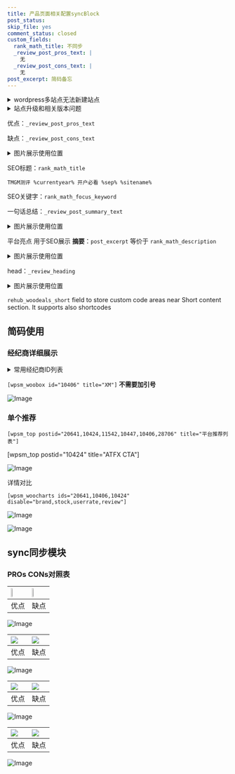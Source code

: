 ```yaml
---
title: 产品页面相关配置syncBlock
post_status: 
skip_file: yes
comment_status: closed
custom_fields:
  rank_math_title: 不同步
  _review_post_pros_text: |
    无
  _review_post_cons_text: |
    无
post_excerpt: 简码备忘
---
```

<details><summary>wordpress多站点无法新建站点</summary>

<li>和报错需要清理cookies一样的原因</li>
<li>wp-config.php里面<code>define( 'SUBDOMAIN_INSTALL', false );//子域名安装</code></li>
<li>新建子站点是用<code>define( 'SUBDOMAIN_INSTALL', true);//子域名安装</code> 完成以后，改成<code>false</code></li>
</details>

<details><summary>站点升级和相关版本问题</summary>

<p>wordpress：5.9.9
woocommerce：7.5.1
出现问题的地方：主题选项里面>><strong>Product layout >>compact style</strong></p>
<p>如何出现没有用过的字段 导致无法保存。先导出配置 然后进行修改，后面再次恢复即可。</p>
<p>出现部分字段无法显示时，需要返回默认布局后，对产品进行保存就好了。</p>
<p></p>
</details>

优点：`_review_post_pros_text`

缺点：`_review_post_cons_text`

<details><summary>图片展示使用位置</summary>

<img src="https://prod-files-secure.s3.us-west-2.amazonaws.com/39ed1227-6d7d-4570-be36-9ccd4a2c4241/f51d3d83-55d4-4bdf-9604-f37ec77ab556/Untitled.png?X-Amz-Algorithm=AWS4-HMAC-SHA256&X-Amz-Content-Sha256=UNSIGNED-PAYLOAD&X-Amz-Credential=ASIAZI2LB466X5DC76CQ%2F20250815%2Fus-west-2%2Fs3%2Faws4_request&X-Amz-Date=20250815T045524Z&X-Amz-Expires=3600&X-Amz-Security-Token=IQoJb3JpZ2luX2VjEAkaCXVzLXdlc3QtMiJGMEQCIFWyhH15W8pJpY63ho3OS0A64mdqYCyErVmVnaSCvyHFAiAFuFwkpXWk5TQN%2FrGzvgk4SaBT8IrKOZXA0YkxmeWnTir%2FAwhSEAAaDDYzNzQyMzE4MzgwNSIM%2FIKrLDlYuAuX8%2FxcKtwDmXo1W%2BEsyh1dAtsXWnLQADcX%2F%2BBCe3uwOKA%2BZKxxynUBjVF%2F0plhZvz6OahAICYYlU2a0dMi4kVCbDzeFP1D6MkyJQvnGfLGOFiD5oEEa%2FvNWdi8b%2FBypFSI04nKNQL5sVwy%2BRn2jf8GBe46%2BM9E6G3OmI8MG4xfe2Hs%2FQqNEzw4B3DiZP5PLwQh7MJuD6Gz6QQfOWs68m9FKeV5CY62fb7dQwTQ%2BYDYABAB9Nb%2BZJwoGrLT5ROdRhZjgkR5XqhbsNWjqLzD8CVIIgK9j2dyJAb2temKBkRs0cx5D15VyWcPJvif0BaLUSSQd3r%2BP3kQuHsBch74J4gHfcabokX5TEKSs2mMNtUF6zIcH%2B3olvfvLg%2F2%2Fi6jTcIcqgdjELeuMpDVENrnwpJxL%2FLlwSiufFiVG2oeIM3zvqO1MVdrI9ocPFLXZdY5WZXJo3LmY0Wk%2BzeVyeoQm%2FaaifigDOL3nGJ0mWVy%2BmBYodUYaGBffjOQpl6W6urCUvXCQxHthzQKKLvRNEfosAqlU4uA7kz8w8TFMyXKLnuYLQKDjyAnps1sY4kCzl7v6MZ%2FROpxMnt4%2FUBEIIBah748SuGC4NFAyeEXm3IbQ0R0qLhyrBICeOBC8PMFtWJ6Bn6HsrMwpof6xAY6pgHufp7Blv27qVgA2N%2F%2BB42jpThGoLjekXXwlpd2xyhoR%2BxFOf%2BMEC4YssxjX2reV%2FsTLkPqiXCLtzmi5XSNCb9LfYAHbz1Gr%2BubKmiCWSRthXWeNSgDc3Aj16lFAAaWeGvX3aPZW2OAoTMsWsmS4g61EA4w48NefXZLY1yHry3YXKRlkaAGpG7gNCAoXrNGN3L3QX2Zz%2BFFPq%2BaVfIz3SVldFQZRrbB&X-Amz-Signature=f798ca67d5e46d29e31c2a053d139758fdc7fd8a9fbb7886e91ca790a8b1ffdc&X-Amz-SignedHeaders=host&x-amz-checksum-mode=ENABLED&x-id=GetObject" alt="Image">
</details>

SEO标题：`rank_math_title`

`TMGM测评 %currentyear% 开户必看 %sep% %sitename%`

SEO关键字：`rank_math_focus_keyword`

一句话总结：`_review_post_summary_text`

<details><summary>图片展示使用位置</summary>

<img src="https://prod-files-secure.s3.us-west-2.amazonaws.com/39ed1227-6d7d-4570-be36-9ccd4a2c4241/4b96a922-296c-4f4e-8630-d1c870cbce01/Untitled.png?X-Amz-Algorithm=AWS4-HMAC-SHA256&X-Amz-Content-Sha256=UNSIGNED-PAYLOAD&X-Amz-Credential=ASIAZI2LB46646WSRY46%2F20250815%2Fus-west-2%2Fs3%2Faws4_request&X-Amz-Date=20250815T045524Z&X-Amz-Expires=3600&X-Amz-Security-Token=IQoJb3JpZ2luX2VjEAkaCXVzLXdlc3QtMiJHMEUCIQD7gLTzkxskfhSRg3wQZ7ah7mbYrAmEKi1%2BOwaG%2FRjKXAIgdbpEzOs6eLvAcTxuZ4NuIc%2FZLcE2r6HOhRnmM0tKDZUq%2FwMIUhAAGgw2Mzc0MjMxODM4MDUiDKong%2F4HeR6KWIPkVircA2N%2BJRk9SOFfGfOUzNcBZTP5JTQqscDVznkINYiVCL2mVHM2%2BDJYNb4fcieLMlBCmtuZ0NXAjtCtYABmClcLN7sOPg1D9f9318k%2FfT%2BhBuaNDTdQ2NEm8cYEIOf6yZPaotXpilS5hXaaT5z87i16DqLKclBLAfIpA7%2BK7XKQfJ683GrI0ZoX9it6HmIIE5H71xyC42TvLPrbREYtaKtohSPxB4QG478yun3t6C%2Bg9IwgFkTslVxNYH8iPdIMTZ%2BbrjHZKPI5RYQCXNsjO8pvUakjQd%2FS0caBVR4s7M5IlI%2BEHqGt7v2gNLYzBxKejKAHWls65cbNfqPdRG7lpqu6oor%2Fzt%2BmTcCmLoXd2PXYxngQ75Cyxa12R0oT96pF3a8iSWAShQotnlR2l5VB2XF1z9km%2FaLR0lRbfFj3borGkpwtl9EOqeNJpF0TpQOj4n0lbfDGax%2BX5gNBu9qPBDFGksytLg8gc2zApoq2opxkJlnOoMvaS7h8CQvtYDbZURxgquspanBDWfD9MaeShALrNHn7F%2BATzTJhH46Mu0qfhSOdraJ9mykxWNV%2FJtxxdEV4Q7UZxTdUQAK4ev572HrTy8BMuiHvI8VP42a2kfXMBaTp0lmjsEoB0cSdCjNLMLuH%2BsQGOqUBWPJcwd2CpJaaELxqfYFzNm2AoObkSxTmF4C%2BuUzbNGjKHMu5q9qpkcaat9PTaFWdplx%2FNju2u4tJY6mKO22wL4uyB9I2zJimcvamP6JKjlW6fSUVwQrkvq7HAZEvcPALZId7wH%2BJwSG0JOXA8vlDuKtgFpKQ8%2FK9H8962935BrijWQhL%2Fb5c6pnzv5KscuNl79KeGfP19XWXl5nkwp%2Bn3IT3c4xp&X-Amz-Signature=35f88cd6b559e42ec49e64e34086bc5c377f3f6370278abc51b9f0a2d8e87eca&X-Amz-SignedHeaders=host&x-amz-checksum-mode=ENABLED&x-id=GetObject" alt="Image">
</details>

平台亮点 用于SEO展示 **摘要**：`post_excerpt`  等价于 `rank_math_description`

<details><summary>图片展示使用位置</summary>

<img src="https://prod-files-secure.s3.us-west-2.amazonaws.com/39ed1227-6d7d-4570-be36-9ccd4a2c4241/1ee11f63-b60a-4dfe-a7a7-d58ff23b5d88/Untitled.png?X-Amz-Algorithm=AWS4-HMAC-SHA256&X-Amz-Content-Sha256=UNSIGNED-PAYLOAD&X-Amz-Credential=ASIAZI2LB4662G45T26E%2F20250815%2Fus-west-2%2Fs3%2Faws4_request&X-Amz-Date=20250815T045525Z&X-Amz-Expires=3600&X-Amz-Security-Token=IQoJb3JpZ2luX2VjEAkaCXVzLXdlc3QtMiJGMEQCICLYC8QQ5eWjICWEGhynqh6vSnVulruaaiQuFYLdIgEpAiBn9Uz4AvMcum%2F6vO8JaGBA%2Bc7hZ5ue9kq2aLm2iOA3PCr%2FAwhSEAAaDDYzNzQyMzE4MzgwNSIMbk4c5T3TRsWAWpS9KtwDHqgGrElnahGkUlRQW1mfR6ElqviS4AqMxUZ3TRr2lOPyQD9Y%2BjuDL4W%2FRmmmCSOMBbgOlfGNEepeB8izXalMUaulmpa4z1UMgBUGgpTK77uivQI3LcW205%2B4gQFH4GwQTce6S2RSqFBga9GT5D2fjhl7TUbNX%2BP07FXQOczu0k4ZOjIHz7JgjrmVigYiBA1ohHF1%2B%2BNPuAvKK3OFJpde1MXDf%2FIUttbNOrTTEJgIz06SyY0GCU7yjH%2BvTD5%2BFXgkTQi%2BijlCPkwuqJS0NM9tpZvMRdN6ZABcDXgLD15eX0LUS9AvX%2BrQN3jgDAPFt%2FrTVqc8lcbn%2BfvxYI16KGznUJg%2BgcOYx%2FLiJwHAy8OgN5iCQUIi4k3b5IKiZQAtBGg2yyAbOQBALwRuwQRJYrHufhoZxzfrupbWIfqH4KcOwac9BrUrKkOQcMpCcHVZO7W1oIjslIdwCoqVm28f1jNCOy1KTopMUFjx50tg3B7ub5IvmXF2KC5VRk00mTXW9c08eG0H9FhThrnGopTmsqSKb%2BXeaZt1OBZc%2BX3mr5w9LGRbYGZJ4h%2B4aPULUYRsHl9d0Cw4WYOyBS89gFbp97kXhRQdlwns7PwZWMqo14ox9f%2Fp46FDJz1MhB2eYu4ww4f6xAY6pgE5In5a%2FV2nO60BN3xkhTLjfehKl8J5aFpug2qJRR6zo5fy6hrdAqa1r1ZuFXuwOgkPMjaH2ncCf5dK6OxacSVeLKgmFkPQNVI4cDhrvxd1r9uhd4w99bYxgPV%2FsOEdhrI1u9sOE13V4CcWweboDm9eVm8mk3ti7Xmm3fG2szVcvKdoyaR5LDabt1WALJT%2F9eXK%2B1z6PvzlGdg9aEuZhVcyZiayM2yR&X-Amz-Signature=9ce9930b06a87751034a8b8eccdb01690b32ea2f52a86357ff93663be825e05a&X-Amz-SignedHeaders=host&x-amz-checksum-mode=ENABLED&x-id=GetObject" alt="Image">
<img src="https://prod-files-secure.s3.us-west-2.amazonaws.com/39ed1227-6d7d-4570-be36-9ccd4a2c4241/ad4118b5-78d8-4fbe-801e-3b29b5d99c01/Untitled.png?X-Amz-Algorithm=AWS4-HMAC-SHA256&X-Amz-Content-Sha256=UNSIGNED-PAYLOAD&X-Amz-Credential=ASIAZI2LB4662G45T26E%2F20250815%2Fus-west-2%2Fs3%2Faws4_request&X-Amz-Date=20250815T045525Z&X-Amz-Expires=3600&X-Amz-Security-Token=IQoJb3JpZ2luX2VjEAkaCXVzLXdlc3QtMiJGMEQCICLYC8QQ5eWjICWEGhynqh6vSnVulruaaiQuFYLdIgEpAiBn9Uz4AvMcum%2F6vO8JaGBA%2Bc7hZ5ue9kq2aLm2iOA3PCr%2FAwhSEAAaDDYzNzQyMzE4MzgwNSIMbk4c5T3TRsWAWpS9KtwDHqgGrElnahGkUlRQW1mfR6ElqviS4AqMxUZ3TRr2lOPyQD9Y%2BjuDL4W%2FRmmmCSOMBbgOlfGNEepeB8izXalMUaulmpa4z1UMgBUGgpTK77uivQI3LcW205%2B4gQFH4GwQTce6S2RSqFBga9GT5D2fjhl7TUbNX%2BP07FXQOczu0k4ZOjIHz7JgjrmVigYiBA1ohHF1%2B%2BNPuAvKK3OFJpde1MXDf%2FIUttbNOrTTEJgIz06SyY0GCU7yjH%2BvTD5%2BFXgkTQi%2BijlCPkwuqJS0NM9tpZvMRdN6ZABcDXgLD15eX0LUS9AvX%2BrQN3jgDAPFt%2FrTVqc8lcbn%2BfvxYI16KGznUJg%2BgcOYx%2FLiJwHAy8OgN5iCQUIi4k3b5IKiZQAtBGg2yyAbOQBALwRuwQRJYrHufhoZxzfrupbWIfqH4KcOwac9BrUrKkOQcMpCcHVZO7W1oIjslIdwCoqVm28f1jNCOy1KTopMUFjx50tg3B7ub5IvmXF2KC5VRk00mTXW9c08eG0H9FhThrnGopTmsqSKb%2BXeaZt1OBZc%2BX3mr5w9LGRbYGZJ4h%2B4aPULUYRsHl9d0Cw4WYOyBS89gFbp97kXhRQdlwns7PwZWMqo14ox9f%2Fp46FDJz1MhB2eYu4ww4f6xAY6pgE5In5a%2FV2nO60BN3xkhTLjfehKl8J5aFpug2qJRR6zo5fy6hrdAqa1r1ZuFXuwOgkPMjaH2ncCf5dK6OxacSVeLKgmFkPQNVI4cDhrvxd1r9uhd4w99bYxgPV%2FsOEdhrI1u9sOE13V4CcWweboDm9eVm8mk3ti7Xmm3fG2szVcvKdoyaR5LDabt1WALJT%2F9eXK%2B1z6PvzlGdg9aEuZhVcyZiayM2yR&X-Amz-Signature=31ae381aad51656bc518dbc3ec870154c14a81b1047cf034c7addc85681b1374&X-Amz-SignedHeaders=host&x-amz-checksum-mode=ENABLED&x-id=GetObject" alt="Image">
<img src="https://prod-files-secure.s3.us-west-2.amazonaws.com/39ed1227-6d7d-4570-be36-9ccd4a2c4241/a38cf7c9-a79c-4b64-9e94-13589fe0758b/Untitled.png?X-Amz-Algorithm=AWS4-HMAC-SHA256&X-Amz-Content-Sha256=UNSIGNED-PAYLOAD&X-Amz-Credential=ASIAZI2LB4662G45T26E%2F20250815%2Fus-west-2%2Fs3%2Faws4_request&X-Amz-Date=20250815T045525Z&X-Amz-Expires=3600&X-Amz-Security-Token=IQoJb3JpZ2luX2VjEAkaCXVzLXdlc3QtMiJGMEQCICLYC8QQ5eWjICWEGhynqh6vSnVulruaaiQuFYLdIgEpAiBn9Uz4AvMcum%2F6vO8JaGBA%2Bc7hZ5ue9kq2aLm2iOA3PCr%2FAwhSEAAaDDYzNzQyMzE4MzgwNSIMbk4c5T3TRsWAWpS9KtwDHqgGrElnahGkUlRQW1mfR6ElqviS4AqMxUZ3TRr2lOPyQD9Y%2BjuDL4W%2FRmmmCSOMBbgOlfGNEepeB8izXalMUaulmpa4z1UMgBUGgpTK77uivQI3LcW205%2B4gQFH4GwQTce6S2RSqFBga9GT5D2fjhl7TUbNX%2BP07FXQOczu0k4ZOjIHz7JgjrmVigYiBA1ohHF1%2B%2BNPuAvKK3OFJpde1MXDf%2FIUttbNOrTTEJgIz06SyY0GCU7yjH%2BvTD5%2BFXgkTQi%2BijlCPkwuqJS0NM9tpZvMRdN6ZABcDXgLD15eX0LUS9AvX%2BrQN3jgDAPFt%2FrTVqc8lcbn%2BfvxYI16KGznUJg%2BgcOYx%2FLiJwHAy8OgN5iCQUIi4k3b5IKiZQAtBGg2yyAbOQBALwRuwQRJYrHufhoZxzfrupbWIfqH4KcOwac9BrUrKkOQcMpCcHVZO7W1oIjslIdwCoqVm28f1jNCOy1KTopMUFjx50tg3B7ub5IvmXF2KC5VRk00mTXW9c08eG0H9FhThrnGopTmsqSKb%2BXeaZt1OBZc%2BX3mr5w9LGRbYGZJ4h%2B4aPULUYRsHl9d0Cw4WYOyBS89gFbp97kXhRQdlwns7PwZWMqo14ox9f%2Fp46FDJz1MhB2eYu4ww4f6xAY6pgE5In5a%2FV2nO60BN3xkhTLjfehKl8J5aFpug2qJRR6zo5fy6hrdAqa1r1ZuFXuwOgkPMjaH2ncCf5dK6OxacSVeLKgmFkPQNVI4cDhrvxd1r9uhd4w99bYxgPV%2FsOEdhrI1u9sOE13V4CcWweboDm9eVm8mk3ti7Xmm3fG2szVcvKdoyaR5LDabt1WALJT%2F9eXK%2B1z6PvzlGdg9aEuZhVcyZiayM2yR&X-Amz-Signature=c7cd9dd6aa6213a2632c8ab76466890e3eb12815c6c8f7af8ad9e52a8934573f&X-Amz-SignedHeaders=host&x-amz-checksum-mode=ENABLED&x-id=GetObject" alt="Image">
<img src="https://prod-files-secure.s3.us-west-2.amazonaws.com/39ed1227-6d7d-4570-be36-9ccd4a2c4241/7da6fc1e-d2ac-42ae-8c75-cb5749aa18f6/Untitled.png?X-Amz-Algorithm=AWS4-HMAC-SHA256&X-Amz-Content-Sha256=UNSIGNED-PAYLOAD&X-Amz-Credential=ASIAZI2LB4662G45T26E%2F20250815%2Fus-west-2%2Fs3%2Faws4_request&X-Amz-Date=20250815T045525Z&X-Amz-Expires=3600&X-Amz-Security-Token=IQoJb3JpZ2luX2VjEAkaCXVzLXdlc3QtMiJGMEQCICLYC8QQ5eWjICWEGhynqh6vSnVulruaaiQuFYLdIgEpAiBn9Uz4AvMcum%2F6vO8JaGBA%2Bc7hZ5ue9kq2aLm2iOA3PCr%2FAwhSEAAaDDYzNzQyMzE4MzgwNSIMbk4c5T3TRsWAWpS9KtwDHqgGrElnahGkUlRQW1mfR6ElqviS4AqMxUZ3TRr2lOPyQD9Y%2BjuDL4W%2FRmmmCSOMBbgOlfGNEepeB8izXalMUaulmpa4z1UMgBUGgpTK77uivQI3LcW205%2B4gQFH4GwQTce6S2RSqFBga9GT5D2fjhl7TUbNX%2BP07FXQOczu0k4ZOjIHz7JgjrmVigYiBA1ohHF1%2B%2BNPuAvKK3OFJpde1MXDf%2FIUttbNOrTTEJgIz06SyY0GCU7yjH%2BvTD5%2BFXgkTQi%2BijlCPkwuqJS0NM9tpZvMRdN6ZABcDXgLD15eX0LUS9AvX%2BrQN3jgDAPFt%2FrTVqc8lcbn%2BfvxYI16KGznUJg%2BgcOYx%2FLiJwHAy8OgN5iCQUIi4k3b5IKiZQAtBGg2yyAbOQBALwRuwQRJYrHufhoZxzfrupbWIfqH4KcOwac9BrUrKkOQcMpCcHVZO7W1oIjslIdwCoqVm28f1jNCOy1KTopMUFjx50tg3B7ub5IvmXF2KC5VRk00mTXW9c08eG0H9FhThrnGopTmsqSKb%2BXeaZt1OBZc%2BX3mr5w9LGRbYGZJ4h%2B4aPULUYRsHl9d0Cw4WYOyBS89gFbp97kXhRQdlwns7PwZWMqo14ox9f%2Fp46FDJz1MhB2eYu4ww4f6xAY6pgE5In5a%2FV2nO60BN3xkhTLjfehKl8J5aFpug2qJRR6zo5fy6hrdAqa1r1ZuFXuwOgkPMjaH2ncCf5dK6OxacSVeLKgmFkPQNVI4cDhrvxd1r9uhd4w99bYxgPV%2FsOEdhrI1u9sOE13V4CcWweboDm9eVm8mk3ti7Xmm3fG2szVcvKdoyaR5LDabt1WALJT%2F9eXK%2B1z6PvzlGdg9aEuZhVcyZiayM2yR&X-Amz-Signature=1276706b6f68c5020f8fb4adee1ba11d000442c8d55a2a677792b0c174d11b1d&X-Amz-SignedHeaders=host&x-amz-checksum-mode=ENABLED&x-id=GetObject" alt="Image">
<img src="https://prod-files-secure.s3.us-west-2.amazonaws.com/39ed1227-6d7d-4570-be36-9ccd4a2c4241/7e97f40a-eaee-47f5-b2f9-475f96808fa7/Untitled.png?X-Amz-Algorithm=AWS4-HMAC-SHA256&X-Amz-Content-Sha256=UNSIGNED-PAYLOAD&X-Amz-Credential=ASIAZI2LB4662G45T26E%2F20250815%2Fus-west-2%2Fs3%2Faws4_request&X-Amz-Date=20250815T045525Z&X-Amz-Expires=3600&X-Amz-Security-Token=IQoJb3JpZ2luX2VjEAkaCXVzLXdlc3QtMiJGMEQCICLYC8QQ5eWjICWEGhynqh6vSnVulruaaiQuFYLdIgEpAiBn9Uz4AvMcum%2F6vO8JaGBA%2Bc7hZ5ue9kq2aLm2iOA3PCr%2FAwhSEAAaDDYzNzQyMzE4MzgwNSIMbk4c5T3TRsWAWpS9KtwDHqgGrElnahGkUlRQW1mfR6ElqviS4AqMxUZ3TRr2lOPyQD9Y%2BjuDL4W%2FRmmmCSOMBbgOlfGNEepeB8izXalMUaulmpa4z1UMgBUGgpTK77uivQI3LcW205%2B4gQFH4GwQTce6S2RSqFBga9GT5D2fjhl7TUbNX%2BP07FXQOczu0k4ZOjIHz7JgjrmVigYiBA1ohHF1%2B%2BNPuAvKK3OFJpde1MXDf%2FIUttbNOrTTEJgIz06SyY0GCU7yjH%2BvTD5%2BFXgkTQi%2BijlCPkwuqJS0NM9tpZvMRdN6ZABcDXgLD15eX0LUS9AvX%2BrQN3jgDAPFt%2FrTVqc8lcbn%2BfvxYI16KGznUJg%2BgcOYx%2FLiJwHAy8OgN5iCQUIi4k3b5IKiZQAtBGg2yyAbOQBALwRuwQRJYrHufhoZxzfrupbWIfqH4KcOwac9BrUrKkOQcMpCcHVZO7W1oIjslIdwCoqVm28f1jNCOy1KTopMUFjx50tg3B7ub5IvmXF2KC5VRk00mTXW9c08eG0H9FhThrnGopTmsqSKb%2BXeaZt1OBZc%2BX3mr5w9LGRbYGZJ4h%2B4aPULUYRsHl9d0Cw4WYOyBS89gFbp97kXhRQdlwns7PwZWMqo14ox9f%2Fp46FDJz1MhB2eYu4ww4f6xAY6pgE5In5a%2FV2nO60BN3xkhTLjfehKl8J5aFpug2qJRR6zo5fy6hrdAqa1r1ZuFXuwOgkPMjaH2ncCf5dK6OxacSVeLKgmFkPQNVI4cDhrvxd1r9uhd4w99bYxgPV%2FsOEdhrI1u9sOE13V4CcWweboDm9eVm8mk3ti7Xmm3fG2szVcvKdoyaR5LDabt1WALJT%2F9eXK%2B1z6PvzlGdg9aEuZhVcyZiayM2yR&X-Amz-Signature=44421bcc9571945c7957018c149d2542d2c6386bc2f571da56339af504c318db&X-Amz-SignedHeaders=host&x-amz-checksum-mode=ENABLED&x-id=GetObject" alt="Image">
</details>

head：`_review_heading`

<details><summary>图片展示使用位置</summary>

<img src="https://prod-files-secure.s3.us-west-2.amazonaws.com/39ed1227-6d7d-4570-be36-9ccd4a2c4241/3a4650ad-9887-415c-889a-edd51fa54f27/Untitled.png?X-Amz-Algorithm=AWS4-HMAC-SHA256&X-Amz-Content-Sha256=UNSIGNED-PAYLOAD&X-Amz-Credential=ASIAZI2LB466V7KZGGR2%2F20250815%2Fus-west-2%2Fs3%2Faws4_request&X-Amz-Date=20250815T045525Z&X-Amz-Expires=3600&X-Amz-Security-Token=IQoJb3JpZ2luX2VjEAkaCXVzLXdlc3QtMiJGMEQCIDOMPpOdywOTIX%2B6t6Wcs%2FMeAFoYIjxrnt0oMUmh%2BsmjAiB9XU1D%2FMFH7okh8pMa8LkoGk8N0wVXZoStJQiKQtjisir%2FAwhSEAAaDDYzNzQyMzE4MzgwNSIMgClieSyFnpgwjzn2KtwDK0Sq8Juq4CbUtDEvQyc7WyuOGOZ9VMXz5FXWOyazT5OASt9G0yLyE8IgYrYqnGAwSGkcjbRLzS8F7gXC%2FzPNw1rEL6IrBdqdkQGDPimc4jB2iJVH9lLL1%2BPVK%2BvCexRDOZ334piYx%2BAcYZd9fgofzZQ20kBkh2biQrs6nmL%2ByTaSIJACQ%2FaF3%2B4kCm2%2FmcJv2QqFRRyrdNIxX4tmwHyf2qSTD2F1nro6GZFsX2GvaLEbiOHyRc9xKy5FPTD1undW3zLps7z1GyQpRiP7veJ1TZVcAgrpAfQgIkHu%2BlOhGiSILu21IruEO6ptsIygFVaSW76hb9Erwqpg0rUlEph4kqGloVe%2B3%2FKgARg39RigZQSTB4tMq4eadYBfnrZkQnoTGLPnIyTgBqZvPoa5tXc6o6w4TslFhCDdBJplNU%2F%2BONZj%2Bk%2Fzj85g42Q9A%2Bd684EW%2Bs3Z2vPNMPtGyTRKD1Wy4fE52vrhwhQTyxSfbjAdfaWmIoUo4re%2B%2BUCrLAOtGwjo5wBq%2Fnfxe8muDWqYR%2BV%2Fo1Pu2IQyktAJlj9MNJerD%2Bcd7S0mCBzI2Zx98w8J1SJHVcYkpLkWa%2Bbgieb6lSOp1Jk%2BqOBvsK5gIBvCoeByDmU3akg1Z0IANiYT8bgw4If6xAY6pgHkXZI0DTstLO%2BFV8JGJJmIrfxbvK0s3ty1wCTISXI5JbHelY%2F%2BXUkD3mdDqvV1FUH2LVxRh%2F%2FV0HaPykkPqzAVuShSmZ91RrMSURZWdeQrNRWZNXWX5J2CewE%2F1MPqfLdQfX0yGg0pGsRpIfmyibrErD2o3lVeh10bw%2F3oBO%2FeWGIz7U7t%2Ba2TfZ3diT6tA7TkdUv6Gx2Ay3pg0Ig%2F1rjdMvgGDXg%2F&X-Amz-Signature=5bb6c296dbbd8e17c38b84cd3836753c21a825e69774841a538b4d2795e91191&X-Amz-SignedHeaders=host&x-amz-checksum-mode=ENABLED&x-id=GetObject" alt="Image">
</details>

`rehub_woodeals_short`	field to store custom code areas near Short content section. It supports also shortcodes



## 简码使用

### 经纪商详细展示

<details><summary>常用经纪商ID列表</summary>

<pre><code class="php">嘉盛 ===> 20641  [wpsm_woobox id="20641" title="嘉盛"]
易信easymarkets ===> 11542  [wpsm_woobox id="11542" title="易信easymarkets"]
ATFX外汇 ===> 10424  [wpsm_woobox id="10424" title="ATFX"]
XM ===> 10406  [wpsm_woobox id="10406" title="XM"]
TMGM ===> 29622  [wpsm_woobox id="29622" title="TMGM"]
HYCM ===> 10447  [wpsm_woobox id="10447" title="HYCM"]
fpmarkets澳福外汇 ===> 20639  [wpsm_woobox id="20639" title="fpmarkets澳福外汇"]</code></pre>
</details>

`[wpsm_woobox id="10406" title="XM"]` **不需要加引号**

![Image](https://prod-files-secure.s3.us-west-2.amazonaws.com/39ed1227-6d7d-4570-be36-9ccd4a2c4241/4f898f9d-0fa7-4e43-acd3-ac6bc7be575a/Untitled.png?X-Amz-Algorithm=AWS4-HMAC-SHA256&X-Amz-Content-Sha256=UNSIGNED-PAYLOAD&X-Amz-Credential=ASIAZI2LB4667TCANJUX%2F20250815%2Fus-west-2%2Fs3%2Faws4_request&X-Amz-Date=20250815T045522Z&X-Amz-Expires=3600&X-Amz-Security-Token=IQoJb3JpZ2luX2VjEAkaCXVzLXdlc3QtMiJHMEUCIQCHbF97tw6GBrs8srSEziu8UFFqggTD3cUDq6KwVVqPgAIgCSteTQdXHOnOUHs1DifZWp4m5mjj61r72wDLV75aMyAq%2FwMIUhAAGgw2Mzc0MjMxODM4MDUiDHjpthF6%2BnxIGWMQnyrcA2giYamfxihm%2B296%2Bkuyd%2B9hdT31EDU1ZKUl9qAUOMg0qnH9%2BDjIC5sAHgXcqGUtOyIsDnwZuX8BZMxzyBoie6m4ztLCJO%2F5w%2B1F%2F8YuR8uTcsl3l7KikeP9tBK6NcUS%2BH3V1tX5Ym7WaTx6vBqKg7avY853usol%2BuucPxhaD3fxFfPyC0ofYlSq7ISKRjpN%2Fh7ajtPrnFxGR8mXyUNX53LX7lEOQWI1dpCyEYm5FDUeUqzsrQ7yP2RNE9h0BWd9HjXzB74X4bkhhlCps4Im5lQVIMGLVT%2Bswal2TrNeMIxpRkVJF9xU%2FobKlMyLYnW3XF2KYAtqnNvCSQRBXqIchCnbHOA5u1XwcQ8fS98L2Elf7VkfXf6e2EBpvnvr4jVIQEXfk63TPeIzShLtw9xkOf391W2AJ1Gt%2BWPDa1Kdg2UZnSkIniVZr4dsY%2BHzjARQnywzJDupgLvong6KP45G1pzFVHg2joe6MMSwVpBlphYFJ1rEvFwBioHGfdzpzjTDOblVEtykEbeX4A3b2hAKbAMY7CUv6S6zOjcBlAuHrfkIo3q8ovZqG2a9fOHJjQJCoPPpGizHiBPyi%2BnEGoi7gN7u9Zf5RDEnpNocWzzRvPZoBRaetlSSzQB9BBzBMMuH%2BsQGOqUBa%2FQFjF7R8tWJKTbrVf0ereCW4waCucdOU53p3%2BOTslol%2FmB0dA6lr6FtIo0GKVVCeuq%2BgZg6%2FzH4%2FiBvghX8i%2FOUX%2BEyVptULUJ%2FbmrDmm5VQtsGlrbN9ZCTyUc1r%2FW9IpjQmdIj%2BcqslanqKsJL4Cvl7D8ZDWo2UOvpApYQ3vXWaq9mNkqeys6gM7DvbVG4BSyjsXCDDNuP6VGrjYUKzlFpL8Xn&X-Amz-Signature=7875891e3313af715991cd092af42f17ee91b6e5e794bbd79a0ce879ae3ab37c&X-Amz-SignedHeaders=host&x-amz-checksum-mode=ENABLED&x-id=GetObject)

### 单个推荐
`[wpsm_top postid="20641,10424,11542,10447,10406,28706" title="平台推荐列表"]`

[wpsm_top postid="10424" title="ATFX CTA"]

![Image](https://prod-files-secure.s3.us-west-2.amazonaws.com/39ed1227-6d7d-4570-be36-9ccd4a2c4241/5ac620dc-51a8-48b6-b55d-91f47299193c/Untitled.png?X-Amz-Algorithm=AWS4-HMAC-SHA256&X-Amz-Content-Sha256=UNSIGNED-PAYLOAD&X-Amz-Credential=ASIAZI2LB4667TCANJUX%2F20250815%2Fus-west-2%2Fs3%2Faws4_request&X-Amz-Date=20250815T045522Z&X-Amz-Expires=3600&X-Amz-Security-Token=IQoJb3JpZ2luX2VjEAkaCXVzLXdlc3QtMiJHMEUCIQCHbF97tw6GBrs8srSEziu8UFFqggTD3cUDq6KwVVqPgAIgCSteTQdXHOnOUHs1DifZWp4m5mjj61r72wDLV75aMyAq%2FwMIUhAAGgw2Mzc0MjMxODM4MDUiDHjpthF6%2BnxIGWMQnyrcA2giYamfxihm%2B296%2Bkuyd%2B9hdT31EDU1ZKUl9qAUOMg0qnH9%2BDjIC5sAHgXcqGUtOyIsDnwZuX8BZMxzyBoie6m4ztLCJO%2F5w%2B1F%2F8YuR8uTcsl3l7KikeP9tBK6NcUS%2BH3V1tX5Ym7WaTx6vBqKg7avY853usol%2BuucPxhaD3fxFfPyC0ofYlSq7ISKRjpN%2Fh7ajtPrnFxGR8mXyUNX53LX7lEOQWI1dpCyEYm5FDUeUqzsrQ7yP2RNE9h0BWd9HjXzB74X4bkhhlCps4Im5lQVIMGLVT%2Bswal2TrNeMIxpRkVJF9xU%2FobKlMyLYnW3XF2KYAtqnNvCSQRBXqIchCnbHOA5u1XwcQ8fS98L2Elf7VkfXf6e2EBpvnvr4jVIQEXfk63TPeIzShLtw9xkOf391W2AJ1Gt%2BWPDa1Kdg2UZnSkIniVZr4dsY%2BHzjARQnywzJDupgLvong6KP45G1pzFVHg2joe6MMSwVpBlphYFJ1rEvFwBioHGfdzpzjTDOblVEtykEbeX4A3b2hAKbAMY7CUv6S6zOjcBlAuHrfkIo3q8ovZqG2a9fOHJjQJCoPPpGizHiBPyi%2BnEGoi7gN7u9Zf5RDEnpNocWzzRvPZoBRaetlSSzQB9BBzBMMuH%2BsQGOqUBa%2FQFjF7R8tWJKTbrVf0ereCW4waCucdOU53p3%2BOTslol%2FmB0dA6lr6FtIo0GKVVCeuq%2BgZg6%2FzH4%2FiBvghX8i%2FOUX%2BEyVptULUJ%2FbmrDmm5VQtsGlrbN9ZCTyUc1r%2FW9IpjQmdIj%2BcqslanqKsJL4Cvl7D8ZDWo2UOvpApYQ3vXWaq9mNkqeys6gM7DvbVG4BSyjsXCDDNuP6VGrjYUKzlFpL8Xn&X-Amz-Signature=c252af5f243f6e93dc52d076b2229217e2a566152edb1e5afbbd4a905a6c86b1&X-Amz-SignedHeaders=host&x-amz-checksum-mode=ENABLED&x-id=GetObject)

详情对比

`[wpsm_woocharts ids="20641,10406,10424" disable="brand,stock,userrate,review"]`

![Image](https://prod-files-secure.s3.us-west-2.amazonaws.com/39ed1227-6d7d-4570-be36-9ccd4a2c4241/bf3ba45f-b9f3-4295-8aef-b4a495fd25f4/Untitled.png?X-Amz-Algorithm=AWS4-HMAC-SHA256&X-Amz-Content-Sha256=UNSIGNED-PAYLOAD&X-Amz-Credential=ASIAZI2LB4667TCANJUX%2F20250815%2Fus-west-2%2Fs3%2Faws4_request&X-Amz-Date=20250815T045522Z&X-Amz-Expires=3600&X-Amz-Security-Token=IQoJb3JpZ2luX2VjEAkaCXVzLXdlc3QtMiJHMEUCIQCHbF97tw6GBrs8srSEziu8UFFqggTD3cUDq6KwVVqPgAIgCSteTQdXHOnOUHs1DifZWp4m5mjj61r72wDLV75aMyAq%2FwMIUhAAGgw2Mzc0MjMxODM4MDUiDHjpthF6%2BnxIGWMQnyrcA2giYamfxihm%2B296%2Bkuyd%2B9hdT31EDU1ZKUl9qAUOMg0qnH9%2BDjIC5sAHgXcqGUtOyIsDnwZuX8BZMxzyBoie6m4ztLCJO%2F5w%2B1F%2F8YuR8uTcsl3l7KikeP9tBK6NcUS%2BH3V1tX5Ym7WaTx6vBqKg7avY853usol%2BuucPxhaD3fxFfPyC0ofYlSq7ISKRjpN%2Fh7ajtPrnFxGR8mXyUNX53LX7lEOQWI1dpCyEYm5FDUeUqzsrQ7yP2RNE9h0BWd9HjXzB74X4bkhhlCps4Im5lQVIMGLVT%2Bswal2TrNeMIxpRkVJF9xU%2FobKlMyLYnW3XF2KYAtqnNvCSQRBXqIchCnbHOA5u1XwcQ8fS98L2Elf7VkfXf6e2EBpvnvr4jVIQEXfk63TPeIzShLtw9xkOf391W2AJ1Gt%2BWPDa1Kdg2UZnSkIniVZr4dsY%2BHzjARQnywzJDupgLvong6KP45G1pzFVHg2joe6MMSwVpBlphYFJ1rEvFwBioHGfdzpzjTDOblVEtykEbeX4A3b2hAKbAMY7CUv6S6zOjcBlAuHrfkIo3q8ovZqG2a9fOHJjQJCoPPpGizHiBPyi%2BnEGoi7gN7u9Zf5RDEnpNocWzzRvPZoBRaetlSSzQB9BBzBMMuH%2BsQGOqUBa%2FQFjF7R8tWJKTbrVf0ereCW4waCucdOU53p3%2BOTslol%2FmB0dA6lr6FtIo0GKVVCeuq%2BgZg6%2FzH4%2FiBvghX8i%2FOUX%2BEyVptULUJ%2FbmrDmm5VQtsGlrbN9ZCTyUc1r%2FW9IpjQmdIj%2BcqslanqKsJL4Cvl7D8ZDWo2UOvpApYQ3vXWaq9mNkqeys6gM7DvbVG4BSyjsXCDDNuP6VGrjYUKzlFpL8Xn&X-Amz-Signature=9595acbca71873841865d22d57a8cc192dd2b0496f52b929ae9052c04ee6a5f1&X-Amz-SignedHeaders=host&x-amz-checksum-mode=ENABLED&x-id=GetObject)

![Image](https://prod-files-secure.s3.us-west-2.amazonaws.com/39ed1227-6d7d-4570-be36-9ccd4a2c4241/30bc56ef-f383-4b48-9768-2ebc9e436ec0/Untitled.png?X-Amz-Algorithm=AWS4-HMAC-SHA256&X-Amz-Content-Sha256=UNSIGNED-PAYLOAD&X-Amz-Credential=ASIAZI2LB4667TCANJUX%2F20250815%2Fus-west-2%2Fs3%2Faws4_request&X-Amz-Date=20250815T045522Z&X-Amz-Expires=3600&X-Amz-Security-Token=IQoJb3JpZ2luX2VjEAkaCXVzLXdlc3QtMiJHMEUCIQCHbF97tw6GBrs8srSEziu8UFFqggTD3cUDq6KwVVqPgAIgCSteTQdXHOnOUHs1DifZWp4m5mjj61r72wDLV75aMyAq%2FwMIUhAAGgw2Mzc0MjMxODM4MDUiDHjpthF6%2BnxIGWMQnyrcA2giYamfxihm%2B296%2Bkuyd%2B9hdT31EDU1ZKUl9qAUOMg0qnH9%2BDjIC5sAHgXcqGUtOyIsDnwZuX8BZMxzyBoie6m4ztLCJO%2F5w%2B1F%2F8YuR8uTcsl3l7KikeP9tBK6NcUS%2BH3V1tX5Ym7WaTx6vBqKg7avY853usol%2BuucPxhaD3fxFfPyC0ofYlSq7ISKRjpN%2Fh7ajtPrnFxGR8mXyUNX53LX7lEOQWI1dpCyEYm5FDUeUqzsrQ7yP2RNE9h0BWd9HjXzB74X4bkhhlCps4Im5lQVIMGLVT%2Bswal2TrNeMIxpRkVJF9xU%2FobKlMyLYnW3XF2KYAtqnNvCSQRBXqIchCnbHOA5u1XwcQ8fS98L2Elf7VkfXf6e2EBpvnvr4jVIQEXfk63TPeIzShLtw9xkOf391W2AJ1Gt%2BWPDa1Kdg2UZnSkIniVZr4dsY%2BHzjARQnywzJDupgLvong6KP45G1pzFVHg2joe6MMSwVpBlphYFJ1rEvFwBioHGfdzpzjTDOblVEtykEbeX4A3b2hAKbAMY7CUv6S6zOjcBlAuHrfkIo3q8ovZqG2a9fOHJjQJCoPPpGizHiBPyi%2BnEGoi7gN7u9Zf5RDEnpNocWzzRvPZoBRaetlSSzQB9BBzBMMuH%2BsQGOqUBa%2FQFjF7R8tWJKTbrVf0ereCW4waCucdOU53p3%2BOTslol%2FmB0dA6lr6FtIo0GKVVCeuq%2BgZg6%2FzH4%2FiBvghX8i%2FOUX%2BEyVptULUJ%2FbmrDmm5VQtsGlrbN9ZCTyUc1r%2FW9IpjQmdIj%2BcqslanqKsJL4Cvl7D8ZDWo2UOvpApYQ3vXWaq9mNkqeys6gM7DvbVG4BSyjsXCDDNuP6VGrjYUKzlFpL8Xn&X-Amz-Signature=aa6a7d5a9284f81529b7ecfaf28c50dee10cd056aae49899aefd51ef975fe22a&X-Amz-SignedHeaders=host&x-amz-checksum-mode=ENABLED&x-id=GetObject)

## sync同步模块

### PROs CONs对照表

| <img src="https://cdn.ifttt.fun/gh/jarlin8/OSS@main/icons/customize/pros.svg" height="auto" width="37.3%"> | <img src="https://cdn.ifttt.fun/gh/jarlin8/OSS@main/icons/customize/cons.svg" height="auto" width="28.8%"> |
| :--- | :--- |
| 优点 | 缺点 |

![Image](https://prod-files-secure.s3.us-west-2.amazonaws.com/39ed1227-6d7d-4570-be36-9ccd4a2c4241/8742b755-dfb5-4004-9a5f-d6e561664bd8/Untitled.png?X-Amz-Algorithm=AWS4-HMAC-SHA256&X-Amz-Content-Sha256=UNSIGNED-PAYLOAD&X-Amz-Credential=ASIAZI2LB4667TCANJUX%2F20250815%2Fus-west-2%2Fs3%2Faws4_request&X-Amz-Date=20250815T045523Z&X-Amz-Expires=3600&X-Amz-Security-Token=IQoJb3JpZ2luX2VjEAkaCXVzLXdlc3QtMiJHMEUCIQCHbF97tw6GBrs8srSEziu8UFFqggTD3cUDq6KwVVqPgAIgCSteTQdXHOnOUHs1DifZWp4m5mjj61r72wDLV75aMyAq%2FwMIUhAAGgw2Mzc0MjMxODM4MDUiDHjpthF6%2BnxIGWMQnyrcA2giYamfxihm%2B296%2Bkuyd%2B9hdT31EDU1ZKUl9qAUOMg0qnH9%2BDjIC5sAHgXcqGUtOyIsDnwZuX8BZMxzyBoie6m4ztLCJO%2F5w%2B1F%2F8YuR8uTcsl3l7KikeP9tBK6NcUS%2BH3V1tX5Ym7WaTx6vBqKg7avY853usol%2BuucPxhaD3fxFfPyC0ofYlSq7ISKRjpN%2Fh7ajtPrnFxGR8mXyUNX53LX7lEOQWI1dpCyEYm5FDUeUqzsrQ7yP2RNE9h0BWd9HjXzB74X4bkhhlCps4Im5lQVIMGLVT%2Bswal2TrNeMIxpRkVJF9xU%2FobKlMyLYnW3XF2KYAtqnNvCSQRBXqIchCnbHOA5u1XwcQ8fS98L2Elf7VkfXf6e2EBpvnvr4jVIQEXfk63TPeIzShLtw9xkOf391W2AJ1Gt%2BWPDa1Kdg2UZnSkIniVZr4dsY%2BHzjARQnywzJDupgLvong6KP45G1pzFVHg2joe6MMSwVpBlphYFJ1rEvFwBioHGfdzpzjTDOblVEtykEbeX4A3b2hAKbAMY7CUv6S6zOjcBlAuHrfkIo3q8ovZqG2a9fOHJjQJCoPPpGizHiBPyi%2BnEGoi7gN7u9Zf5RDEnpNocWzzRvPZoBRaetlSSzQB9BBzBMMuH%2BsQGOqUBa%2FQFjF7R8tWJKTbrVf0ereCW4waCucdOU53p3%2BOTslol%2FmB0dA6lr6FtIo0GKVVCeuq%2BgZg6%2FzH4%2FiBvghX8i%2FOUX%2BEyVptULUJ%2FbmrDmm5VQtsGlrbN9ZCTyUc1r%2FW9IpjQmdIj%2BcqslanqKsJL4Cvl7D8ZDWo2UOvpApYQ3vXWaq9mNkqeys6gM7DvbVG4BSyjsXCDDNuP6VGrjYUKzlFpL8Xn&X-Amz-Signature=266da63fbf94cc9b7699c1dd0ec299dcc4d7c7f1b39751e4738dbbc859eff151&X-Amz-SignedHeaders=host&x-amz-checksum-mode=ENABLED&x-id=GetObject)

| <img src="https://cdn.ifttt.fun/gh/jarlin8/OSS@main/icons/customize/pros1.svg" height="auto"> | <img src="https://cdn.ifttt.fun/gh/jarlin8/OSS@main/icons/customize/cons1.svg" height="auto"> |
| :--- | :--- |
| 优点 | 缺点 |

![Image](https://prod-files-secure.s3.us-west-2.amazonaws.com/39ed1227-6d7d-4570-be36-9ccd4a2c4241/806358f8-c9c4-4e17-bb35-c6c76a5397a5/Untitled.png?X-Amz-Algorithm=AWS4-HMAC-SHA256&X-Amz-Content-Sha256=UNSIGNED-PAYLOAD&X-Amz-Credential=ASIAZI2LB4667TCANJUX%2F20250815%2Fus-west-2%2Fs3%2Faws4_request&X-Amz-Date=20250815T045523Z&X-Amz-Expires=3600&X-Amz-Security-Token=IQoJb3JpZ2luX2VjEAkaCXVzLXdlc3QtMiJHMEUCIQCHbF97tw6GBrs8srSEziu8UFFqggTD3cUDq6KwVVqPgAIgCSteTQdXHOnOUHs1DifZWp4m5mjj61r72wDLV75aMyAq%2FwMIUhAAGgw2Mzc0MjMxODM4MDUiDHjpthF6%2BnxIGWMQnyrcA2giYamfxihm%2B296%2Bkuyd%2B9hdT31EDU1ZKUl9qAUOMg0qnH9%2BDjIC5sAHgXcqGUtOyIsDnwZuX8BZMxzyBoie6m4ztLCJO%2F5w%2B1F%2F8YuR8uTcsl3l7KikeP9tBK6NcUS%2BH3V1tX5Ym7WaTx6vBqKg7avY853usol%2BuucPxhaD3fxFfPyC0ofYlSq7ISKRjpN%2Fh7ajtPrnFxGR8mXyUNX53LX7lEOQWI1dpCyEYm5FDUeUqzsrQ7yP2RNE9h0BWd9HjXzB74X4bkhhlCps4Im5lQVIMGLVT%2Bswal2TrNeMIxpRkVJF9xU%2FobKlMyLYnW3XF2KYAtqnNvCSQRBXqIchCnbHOA5u1XwcQ8fS98L2Elf7VkfXf6e2EBpvnvr4jVIQEXfk63TPeIzShLtw9xkOf391W2AJ1Gt%2BWPDa1Kdg2UZnSkIniVZr4dsY%2BHzjARQnywzJDupgLvong6KP45G1pzFVHg2joe6MMSwVpBlphYFJ1rEvFwBioHGfdzpzjTDOblVEtykEbeX4A3b2hAKbAMY7CUv6S6zOjcBlAuHrfkIo3q8ovZqG2a9fOHJjQJCoPPpGizHiBPyi%2BnEGoi7gN7u9Zf5RDEnpNocWzzRvPZoBRaetlSSzQB9BBzBMMuH%2BsQGOqUBa%2FQFjF7R8tWJKTbrVf0ereCW4waCucdOU53p3%2BOTslol%2FmB0dA6lr6FtIo0GKVVCeuq%2BgZg6%2FzH4%2FiBvghX8i%2FOUX%2BEyVptULUJ%2FbmrDmm5VQtsGlrbN9ZCTyUc1r%2FW9IpjQmdIj%2BcqslanqKsJL4Cvl7D8ZDWo2UOvpApYQ3vXWaq9mNkqeys6gM7DvbVG4BSyjsXCDDNuP6VGrjYUKzlFpL8Xn&X-Amz-Signature=7d5ef4dc406fe4e989a03674020463bc8e0cd1d20c04cbe58092d929f61d5064&X-Amz-SignedHeaders=host&x-amz-checksum-mode=ENABLED&x-id=GetObject)

| <img src="https://cdn.ifttt.fun/gh/jarlin8/OSS@main/icons/customize/pros2.svg" height="auto"> | <img src="https://cdn.ifttt.fun/gh/jarlin8/OSS@main/icons/customize/cons2.svg" height="auto"> |
| :--- | :--- |
| 优点 | 缺点 |

![Image](https://prod-files-secure.s3.us-west-2.amazonaws.com/39ed1227-6d7d-4570-be36-9ccd4a2c4241/a9245ec9-70dd-4005-b534-0d54315fc5f3/Untitled.png?X-Amz-Algorithm=AWS4-HMAC-SHA256&X-Amz-Content-Sha256=UNSIGNED-PAYLOAD&X-Amz-Credential=ASIAZI2LB4667TCANJUX%2F20250815%2Fus-west-2%2Fs3%2Faws4_request&X-Amz-Date=20250815T045522Z&X-Amz-Expires=3600&X-Amz-Security-Token=IQoJb3JpZ2luX2VjEAkaCXVzLXdlc3QtMiJHMEUCIQCHbF97tw6GBrs8srSEziu8UFFqggTD3cUDq6KwVVqPgAIgCSteTQdXHOnOUHs1DifZWp4m5mjj61r72wDLV75aMyAq%2FwMIUhAAGgw2Mzc0MjMxODM4MDUiDHjpthF6%2BnxIGWMQnyrcA2giYamfxihm%2B296%2Bkuyd%2B9hdT31EDU1ZKUl9qAUOMg0qnH9%2BDjIC5sAHgXcqGUtOyIsDnwZuX8BZMxzyBoie6m4ztLCJO%2F5w%2B1F%2F8YuR8uTcsl3l7KikeP9tBK6NcUS%2BH3V1tX5Ym7WaTx6vBqKg7avY853usol%2BuucPxhaD3fxFfPyC0ofYlSq7ISKRjpN%2Fh7ajtPrnFxGR8mXyUNX53LX7lEOQWI1dpCyEYm5FDUeUqzsrQ7yP2RNE9h0BWd9HjXzB74X4bkhhlCps4Im5lQVIMGLVT%2Bswal2TrNeMIxpRkVJF9xU%2FobKlMyLYnW3XF2KYAtqnNvCSQRBXqIchCnbHOA5u1XwcQ8fS98L2Elf7VkfXf6e2EBpvnvr4jVIQEXfk63TPeIzShLtw9xkOf391W2AJ1Gt%2BWPDa1Kdg2UZnSkIniVZr4dsY%2BHzjARQnywzJDupgLvong6KP45G1pzFVHg2joe6MMSwVpBlphYFJ1rEvFwBioHGfdzpzjTDOblVEtykEbeX4A3b2hAKbAMY7CUv6S6zOjcBlAuHrfkIo3q8ovZqG2a9fOHJjQJCoPPpGizHiBPyi%2BnEGoi7gN7u9Zf5RDEnpNocWzzRvPZoBRaetlSSzQB9BBzBMMuH%2BsQGOqUBa%2FQFjF7R8tWJKTbrVf0ereCW4waCucdOU53p3%2BOTslol%2FmB0dA6lr6FtIo0GKVVCeuq%2BgZg6%2FzH4%2FiBvghX8i%2FOUX%2BEyVptULUJ%2FbmrDmm5VQtsGlrbN9ZCTyUc1r%2FW9IpjQmdIj%2BcqslanqKsJL4Cvl7D8ZDWo2UOvpApYQ3vXWaq9mNkqeys6gM7DvbVG4BSyjsXCDDNuP6VGrjYUKzlFpL8Xn&X-Amz-Signature=24fce3d710ce5f77b1bc6d4bbc222ef73d308de8d0e53bcc01b152595e91084e&X-Amz-SignedHeaders=host&x-amz-checksum-mode=ENABLED&x-id=GetObject)

| <img src="https://cdn.ifttt.fun/gh/jarlin8/OSS@main/icons/customize/pros3.svg" height="auto"> | <img src="https://cdn.ifttt.fun/gh/jarlin8/OSS@main/icons/customize/cons3.svg" height="auto"> |
| :--- | :--- |
| 优点 | 缺点 |

![Image](https://prod-files-secure.s3.us-west-2.amazonaws.com/39ed1227-6d7d-4570-be36-9ccd4a2c4241/e1e580a2-2e5c-4780-9ff4-19c318fc2284/Untitled.png?X-Amz-Algorithm=AWS4-HMAC-SHA256&X-Amz-Content-Sha256=UNSIGNED-PAYLOAD&X-Amz-Credential=ASIAZI2LB4667TCANJUX%2F20250815%2Fus-west-2%2Fs3%2Faws4_request&X-Amz-Date=20250815T045523Z&X-Amz-Expires=3600&X-Amz-Security-Token=IQoJb3JpZ2luX2VjEAkaCXVzLXdlc3QtMiJHMEUCIQCHbF97tw6GBrs8srSEziu8UFFqggTD3cUDq6KwVVqPgAIgCSteTQdXHOnOUHs1DifZWp4m5mjj61r72wDLV75aMyAq%2FwMIUhAAGgw2Mzc0MjMxODM4MDUiDHjpthF6%2BnxIGWMQnyrcA2giYamfxihm%2B296%2Bkuyd%2B9hdT31EDU1ZKUl9qAUOMg0qnH9%2BDjIC5sAHgXcqGUtOyIsDnwZuX8BZMxzyBoie6m4ztLCJO%2F5w%2B1F%2F8YuR8uTcsl3l7KikeP9tBK6NcUS%2BH3V1tX5Ym7WaTx6vBqKg7avY853usol%2BuucPxhaD3fxFfPyC0ofYlSq7ISKRjpN%2Fh7ajtPrnFxGR8mXyUNX53LX7lEOQWI1dpCyEYm5FDUeUqzsrQ7yP2RNE9h0BWd9HjXzB74X4bkhhlCps4Im5lQVIMGLVT%2Bswal2TrNeMIxpRkVJF9xU%2FobKlMyLYnW3XF2KYAtqnNvCSQRBXqIchCnbHOA5u1XwcQ8fS98L2Elf7VkfXf6e2EBpvnvr4jVIQEXfk63TPeIzShLtw9xkOf391W2AJ1Gt%2BWPDa1Kdg2UZnSkIniVZr4dsY%2BHzjARQnywzJDupgLvong6KP45G1pzFVHg2joe6MMSwVpBlphYFJ1rEvFwBioHGfdzpzjTDOblVEtykEbeX4A3b2hAKbAMY7CUv6S6zOjcBlAuHrfkIo3q8ovZqG2a9fOHJjQJCoPPpGizHiBPyi%2BnEGoi7gN7u9Zf5RDEnpNocWzzRvPZoBRaetlSSzQB9BBzBMMuH%2BsQGOqUBa%2FQFjF7R8tWJKTbrVf0ereCW4waCucdOU53p3%2BOTslol%2FmB0dA6lr6FtIo0GKVVCeuq%2BgZg6%2FzH4%2FiBvghX8i%2FOUX%2BEyVptULUJ%2FbmrDmm5VQtsGlrbN9ZCTyUc1r%2FW9IpjQmdIj%2BcqslanqKsJL4Cvl7D8ZDWo2UOvpApYQ3vXWaq9mNkqeys6gM7DvbVG4BSyjsXCDDNuP6VGrjYUKzlFpL8Xn&X-Amz-Signature=104031140fd0d57e5ca67dfee7314820967c329266666eb93123716e5574ee67&X-Amz-SignedHeaders=host&x-amz-checksum-mode=ENABLED&x-id=GetObject)